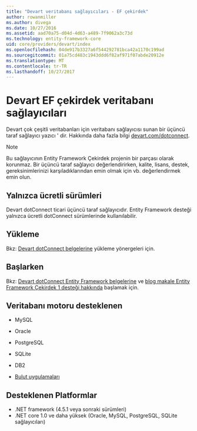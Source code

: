 ```yaml
---
title: "Devart veritabanı sağlayıcıları - EF çekirdek"
author: rowanmiller
ms.author: divega
ms.date: 10/27/2016
ms.assetid: aad70a75-d04d-4d63-a489-7f9062a3c73d
ms.technology: entity-framework-core
uid: core/providers/devart/index
ms.openlocfilehash: 04de917b3327a6f544292781bca42a1170c199ad
ms.sourcegitcommit: 01a75cd483c1943ddd6f82af971f07abde20912e
ms.translationtype: MT
ms.contentlocale: tr-TR
ms.lasthandoff: 10/27/2017
---
```

# <a name="devart-ef-core-database-providers"></a>Devart EF çekirdek veritabanı sağlayıcıları

Devart çok çeşitli veritabanları için veritabanı sağlayıcısı sunan bir üçüncü taraf sağlayıcı yazıcı ' dir. Hakkında daha fazla bilgi [devart.com/dotconnect](https://www.devart.com/dotconnect/).

> [!NOTE]  
> Bu sağlayıcının Entity Framework Çekirdek projenin bir parçası olarak korunmaz. Bir üçüncü taraf sağlayıcı değerlendirirken, kalite, lisans, destek, gereksinimlerinizi karşıladıklarından emin olmak için vb. değerlendirmek emin olun.

## <a name="paid-versions-only"></a>Yalnızca ücretli sürümleri

Devart dotConnect ticari üçüncü taraf sağlayıcıdır. Entity Framework desteği yalnızca ücretli dotConnect sürümlerinde kullanılabilir.

## <a name="install"></a>Yükleme

Bkz: [Devart dotConnect belgelerine](https://www.devart.com/dotconnect/) yükleme yönergeleri için.

## <a name="get-started"></a>Başlarken

Bkz: [Devart dotConnect Entity Framework belgelerine](https://www.devart.com/dotconnect/entityframework.html) ve [blog makale Entity Framework Çekirdek 1 desteği hakkında](http://blog.devart.com/entity-framework-core-1-entity-framework-7-support.html) başlamak için.

## <a name="supported-database-engines"></a>Veritabanı motoru desteklenen

* MySQL

* Oracle

* PostgreSQL

* SQLite

* DB2

* [Bulut uygulamaları](https://www.devart.com/dotconnect/#cloud)

## <a name="supported-platforms"></a>Desteklenen Platformlar

* .NET framework (4.5.1 veya sonraki sürümleri)
* .NET core 1.0 ve daha yüksek (Oracle, MySQL, PostgreSQL, SQLite sağlayıcıları)
